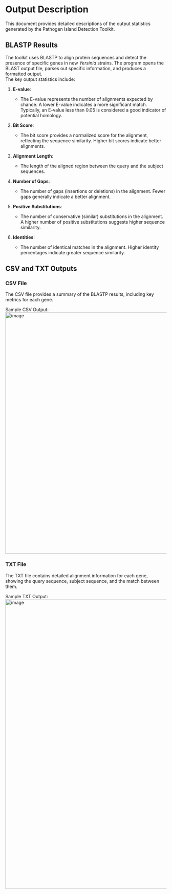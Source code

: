 # Output Description

This document provides detailed descriptions of the output statistics generated by the Pathogen Island Detection Toolkit.

## BLASTP Results

The toolkit uses BLASTP to align protein sequences and detect the presence of specific genes in new *Yersinia* strains. The program opens the BLAST output file, parses out specific information, and produces a formatted output.  
The key output statistics include:

1. **E-value**:
   - The E-value represents the number of alignments expected by chance. A lower E-value indicates a more significant match. Typically, an E-value less than 0.05 is considered a good indicator of potential homology.

2. **Bit Score**:
   - The bit score provides a normalized score for the alignment, reflecting the sequence similarity. Higher bit scores indicate better alignments.

3. **Alignment Length**:
   - The length of the aligned region between the query and the subject sequences.

4. **Number of Gaps**:
   - The number of gaps (insertions or deletions) in the alignment. Fewer gaps generally indicate a better alignment.

5. **Positive Substitutions**:
   - The number of conservative (similar) substitutions in the alignment. A higher number of positive substitutions suggests higher sequence similarity.

6. **Identities**:
   - The number of identical matches in the alignment. Higher identity percentages indicate greater sequence similarity.

## CSV and TXT Outputs

### CSV File
The CSV file provides a summary of the BLASTP results, including key metrics for each gene.

Sample CSV Output:
<img width="755" alt="image" src="https://github.com/sapir-mardan/pathogen-genomic-analysis-toolkit/assets/92859243/85a92bd3-f5d5-49b4-a3e7-05d7502c5911">

### TXT File
The TXT file contains detailed alignment information for each gene, showing the query sequence, subject sequence, and the match between them.

Sample TXT Output:
<img width="906" alt="image" src="https://github.com/sapir-mardan/pathogen-genomic-analysis-toolkit/assets/92859243/73d7eab1-6819-4e5a-be24-a819f6134f09">

